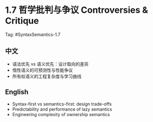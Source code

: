 # 1.7 哲学批判与争议 Controversies & Critique

Tag: #SyntaxSemantics-1.7

## 中文

- 语法优先 vs 语义优先：设计取向的差异
- 惰性语义的可预测性与性能争议
- 所有权语义的工程复杂度与学习曲线

## English

- Syntax-first vs semantics-first: design trade-offs
- Predictability and performance of lazy semantics
- Engineering complexity of ownership semantics
